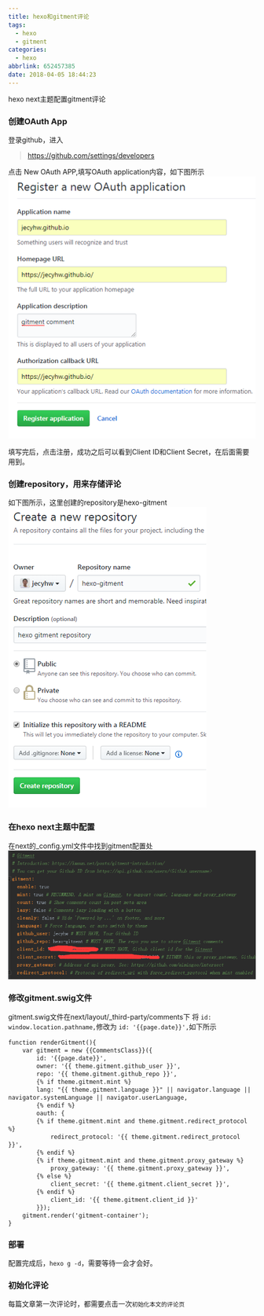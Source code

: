 ```yaml
---
title: hexo和gitment评论
tags:
  - hexo
  - gitment
categories:
  - hexo
abbrlink: 652457385
date: 2018-04-05 18:44:23
---
```

hexo next主题配置gitment评论
<!-- more -->
### 创建OAuth App

登录github，进入
> https://github.com/settings/developers

点击 New OAuth APP,填写OAuth application内容，如下图所示
![Register a new OAuth application](hexo-gitment\991b635b.png)

填写完后，点击注册，成功之后可以看到Client ID和Client Secret，在后面需要用到。

### 创建repository，用来存储评论
如下图所示，这里创建的repository是hexo-gitment
![Create a new repository](hexo-gitment\a93202a6.png)

### 在hexo next主题中配置
在next的_config.yml文件中找到gitment配置处
![_config.yml](hexo-gitment\36a0a26d.png)
### 修改gitment.swig文件
gitment.swig文件在next/layout/_third-party/comments下
将 `id: window.location.pathname,`修改为 `id: '{{page.date}}',`如下所示
``` 
function renderGitment(){
    var gitment = new {{CommentsClass}}({
        id: '{{page.date}}',
        owner: '{{ theme.gitment.github_user }}',
        repo: '{{ theme.gitment.github_repo }}',
        {% if theme.gitment.mint %}
        lang: "{{ theme.gitment.language }}" || navigator.language || navigator.systemLanguage || navigator.userLanguage,
        {% endif %}
        oauth: {
        {% if theme.gitment.mint and theme.gitment.redirect_protocol %}
            redirect_protocol: '{{ theme.gitment.redirect_protocol }}',
        {% endif %}
        {% if theme.gitment.mint and theme.gitment.proxy_gateway %}
            proxy_gateway: '{{ theme.gitment.proxy_gateway }}',
        {% else %}
            client_secret: '{{ theme.gitment.client_secret }}',
        {% endif %}
            client_id: '{{ theme.gitment.client_id }}'
        }});
    gitment.render('gitment-container');
}
```
### 部署
配置完成后，`hexo g -d`，需要等待一会才会好。

### 初始化评论
每篇文章第一次评论时，都需要点击一次`初始化本文的评论页`
